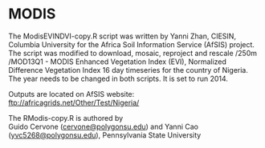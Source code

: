 # MODIS
The ModisEVINDVI-copy.R script was written by Yanni Zhan, CIESIN, Columbia University for the Africa Soil Information Service (AfSIS) project. The script was modified to download, mosaic, reproject and rescale /250m /MOD13Q1 - MODIS Enhanced Vegetation Index (EVI), Normalized Difference Vegetation Index 16 day timeseries for the country of Nigeria. The year needs to be changed in both scripts. It is set to run 2014. 

Outputs are located on AfSIS website: ftp://africagrids.net/Other/Test/Nigeria/

The RModis-copy.R is authored by  
 Guido Cervone (cervone@polygonsu.edu) and Yanni Cao (yvc5268@polygonsu.edu), Pennsylvania State University
